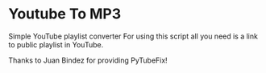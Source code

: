 # Youtube To MP3
Simple YouTube playlist converter 
For using this script all you need is a link to public playlist in YouTube.

Thanks to Juan Bindez for providing PyTubeFix!
